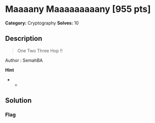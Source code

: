# Maaaany Maaaaaaaaany [955 pts]

**Category:** Cryptography
**Solves:** 10

## Description
>One Two Three Hop !! 

Author : SemahBA

**Hint**
* -

## Solution

### Flag

